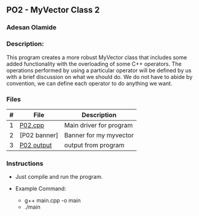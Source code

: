 
## PO2 - MyVector Class 2
### Adesan Olamide
### Description:

This program creates a more robust MyVector class that includes some added functionality with the overloading of some C++ operators. 
The operations performed by using a particular operator will be defined by us with a brief discussion on what we should do.
We do not have to abide by convention, we can define each operator to do anything we want.


### Files

|   #   | File                         | Description             |
| :---: | ---------------------------- | ----------------------- |
|   1   | [P02.cpp](main.cpp)         | Main driver for program |
|   2   | [P02 banner] | Banner for my myvector       |
|   3   | [P02 output](output.txt)     | output from program     |


### Instructions

- Just compile and run the program.

- Example Command:
  - g++ main.cpp -o main
  - ./main
